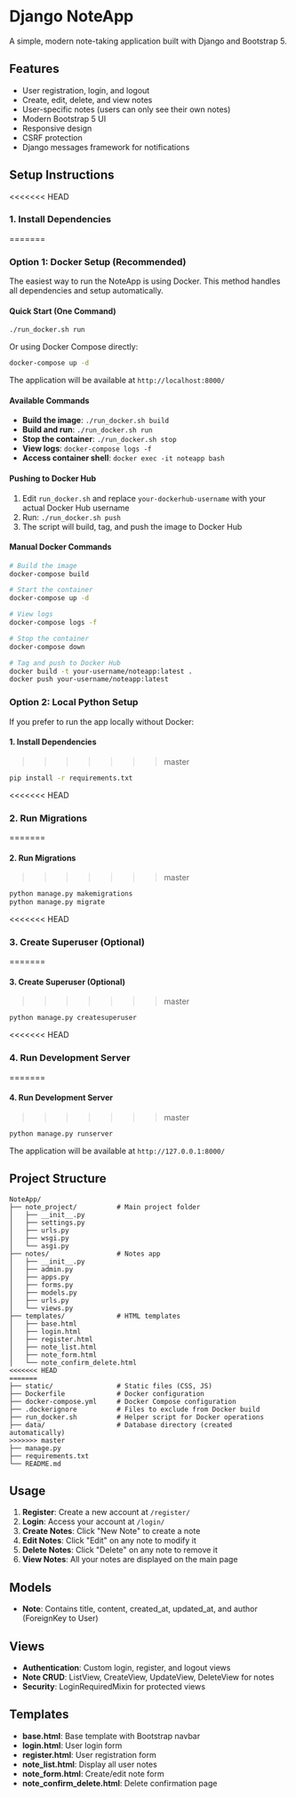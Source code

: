 # Django NoteApp

A simple, modern note-taking application built with Django and Bootstrap 5.

## Features

- User registration, login, and logout
- Create, edit, delete, and view notes
- User-specific notes (users can only see their own notes)
- Modern Bootstrap 5 UI
- Responsive design
- CSRF protection
- Django messages framework for notifications

## Setup Instructions

<<<<<<< HEAD
### 1. Install Dependencies
=======
### Option 1: Docker Setup (Recommended)

The easiest way to run the NoteApp is using Docker. This method handles all dependencies and setup automatically.

#### Quick Start (One Command)

```bash
./run_docker.sh run
```

Or using Docker Compose directly:

```bash
docker-compose up -d
```

The application will be available at `http://localhost:8000/`

#### Available Commands

- **Build the image**: `./run_docker.sh build`
- **Build and run**: `./run_docker.sh run`
- **Stop the container**: `./run_docker.sh stop`
- **View logs**: `docker-compose logs -f`
- **Access container shell**: `docker exec -it noteapp bash`

#### Pushing to Docker Hub

1. Edit `run_docker.sh` and replace `your-dockerhub-username` with your actual Docker Hub username
2. Run: `./run_docker.sh push`
3. The script will build, tag, and push the image to Docker Hub

#### Manual Docker Commands

```bash
# Build the image
docker-compose build

# Start the container
docker-compose up -d

# View logs
docker-compose logs -f

# Stop the container
docker-compose down

# Tag and push to Docker Hub
docker build -t your-username/noteapp:latest .
docker push your-username/noteapp:latest
```

### Option 2: Local Python Setup

If you prefer to run the app locally without Docker:

#### 1. Install Dependencies
>>>>>>> master

```bash
pip install -r requirements.txt
```

<<<<<<< HEAD
### 2. Run Migrations
=======
#### 2. Run Migrations
>>>>>>> master

```bash
python manage.py makemigrations
python manage.py migrate
```

<<<<<<< HEAD
### 3. Create Superuser (Optional)
=======
#### 3. Create Superuser (Optional)
>>>>>>> master

```bash
python manage.py createsuperuser
```

<<<<<<< HEAD
### 4. Run Development Server
=======
#### 4. Run Development Server
>>>>>>> master

```bash
python manage.py runserver
```

The application will be available at `http://127.0.0.1:8000/`

## Project Structure

```
NoteApp/
├── note_project/          # Main project folder
│   ├── __init__.py
│   ├── settings.py
│   ├── urls.py
│   ├── wsgi.py
│   └── asgi.py
├── notes/                 # Notes app
│   ├── __init__.py
│   ├── admin.py
│   ├── apps.py
│   ├── forms.py
│   ├── models.py
│   ├── urls.py
│   └── views.py
├── templates/             # HTML templates
│   ├── base.html
│   ├── login.html
│   ├── register.html
│   ├── note_list.html
│   ├── note_form.html
│   └── note_confirm_delete.html
<<<<<<< HEAD
=======
├── static/                # Static files (CSS, JS)
├── Dockerfile             # Docker configuration
├── docker-compose.yml     # Docker Compose configuration
├── .dockerignore          # Files to exclude from Docker build
├── run_docker.sh          # Helper script for Docker operations
├── data/                  # Database directory (created automatically)
>>>>>>> master
├── manage.py
├── requirements.txt
└── README.md
```

## Usage

1. **Register**: Create a new account at `/register/`
2. **Login**: Access your account at `/login/`
3. **Create Notes**: Click "New Note" to create a note
4. **Edit Notes**: Click "Edit" on any note to modify it
5. **Delete Notes**: Click "Delete" on any note to remove it
6. **View Notes**: All your notes are displayed on the main page

## Models

- **Note**: Contains title, content, created_at, updated_at, and author (ForeignKey to User)

## Views

- **Authentication**: Custom login, register, and logout views
- **Note CRUD**: ListView, CreateView, UpdateView, DeleteView for notes
- **Security**: LoginRequiredMixin for protected views

## Templates

- **base.html**: Base template with Bootstrap navbar
- **login.html**: User login form
- **register.html**: User registration form
- **note_list.html**: Display all user notes
- **note_form.html**: Create/edit note form
- **note_confirm_delete.html**: Delete confirmation page
